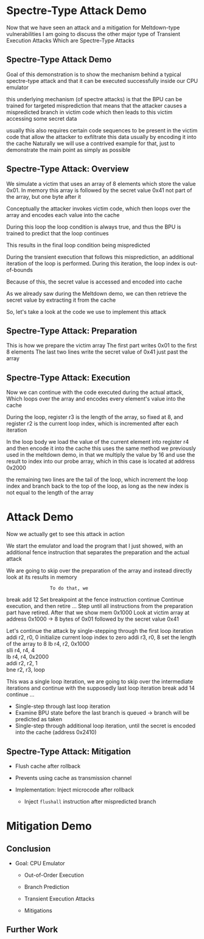 # Spectre-Type Attack Demo

Now that we have seen an attack and a mitigation for Meltdown-type vulnerabilities
I am going to discuss the other major type of Transient Execution Attacks
Which are Spectre-Type Attacks

## Spectre-Type Attack Demo

Goal of this demonstration is
to show the mechanism behind a typical spectre-type attack
and that it can be executed successfully inside our CPU emulator

this underlying mechanism (of spectre attacks) is that the BPU
    can be trained for targeted misprediction
    that means that the attacker causes a mispredicted branch in victim code
    which then leads to this victim accessing some secret data

usually this also requires certain code sequences to be present in the victim code
    that allow the attacker to exfiltrate this data
    usually by encoding it into the cache
Naturally we will use a contrived example for that, just to demonstrate the main point as simply as possible

## Spectre-Type Attack: Overview

We simulate a victim that uses an array of 8 elements
which store the value 0x01.
In memory this array is followed by the secret value 0x41
    not part of the array, but one byte after it

Conceptually the attacker invokes victim code, which then
    loops over the array and encodes each value into the cache

During this loop the loop condition is always true,
    and thus the BPU is trained to predict that the loop continues

This results in the final loop condition being mispredicted

During the transient execution that follows this misprediction,
    an additional iteration of the loop is performed.
    During this iteration, the loop index is out-of-bounds

Because of this, the secret value is accessed and encoded into cache

As we already saw during the Meltdown demo, we can then retrieve the secret value by extracting it from the cache

So, let's take a look at the code we use to implement this attack

## Spectre-Type Attack: Preparation

This is how we prepare the victim array
The first part writes 0x01 to the first 8 elements
The last two lines write the secret value of 0x41 just past the array

## Spectre-Type Attack: Execution

Now we can continue with the code executed during the actual attack,
    Which loops over the array and encodes every element's value into the cache

During the loop,
    register r3 is the length of the array, so fixed at 8, and
    register r2 is the current loop index, which is incremented after each iteration

In the loop body
    we load the value of the current element into register r4
    and then encode it into the cache
        this uses the same method we previously used in the meltdown demo, in that
        we multiply the value by 16
        and use the result to index into our probe array,
        which in this case is located at address 0x2000

the remaining two lines are the tail of the loop,
    which increment the loop index
    and branch back to the top of the loop,
    as long as the new index is not equal to the length of the array

# Attack Demo

Now we actually get to see this attack in action

We start the emulator and load the program that I just showed,
    with an additional fence instruction that separates the preparation and the actual attack

We are going to skip over the preparation of the array
    and instead directly look at its results in memory

                    To do that, we
break add 12        Set breakpoint at the fence instruction
continue            Continue execution, and then
retire ...          Step until all instructions from the preparation part have retired. After that we
show mem 0x1000     Look at victim array at address 0x1000 -> 8 bytes of 0x01 followed by the secret value 0x41

Let's continue the attack by single-stepping through the first loop iteration
addi r2, r0, 0      initialize current loop index to zero
addi r3, r0, 8      set the length of the array to 8
lb r4, r2, 0x1000   
slli r4, r4, 4      
lb r4, r4, 0x2000   
addi r2, r2, 1      
bne r2, r3, loop    

This was a single loop iteration,
    we are going to skip over the intermediate iterations
    and continue with the supposedly last loop iteration
break add 14
continue ...

- Single-step through last loop iteration
- Examine BPU state before the last branch is queued -> branch will be predicted as taken
- Single-step through additional loop iteration, until the secret is encoded into the cache (address 0x2410)

## Spectre-Type Attack: Mitigation

<!-- There are a couple of mitigations against spectre vulnerabilities,
    which we describe in our report
the one I want to focus on here is
flushing the cache after a rollback
-->

- Flush cache after rollback

- Prevents using cache as transmission channel <!-- from transient execution domain to architectural domain -->

- Implementation: Inject microcode after rollback

  - Inject `flushall` instruction after mispredicted branch

# Mitigation Demo

<!-- Now we activate this mitigation and check if our spectre attack still works

- Edit config
- Show injected program
- Start directly in the last loop iteration
- Single-step until rollback
- See injected flush, observe cache before and after
-->

## Conclusion

- Goal: CPU Emulator

  - Out-of-Order Execution

  - Branch Prediction

  - Transient Execution Attacks

  - Mitigations

<!-- as we have demonstrated today, our CPU emulator reaches all of these goals
and it can even be used to understand mitigations for transient execution attacks -->

## Further Work
